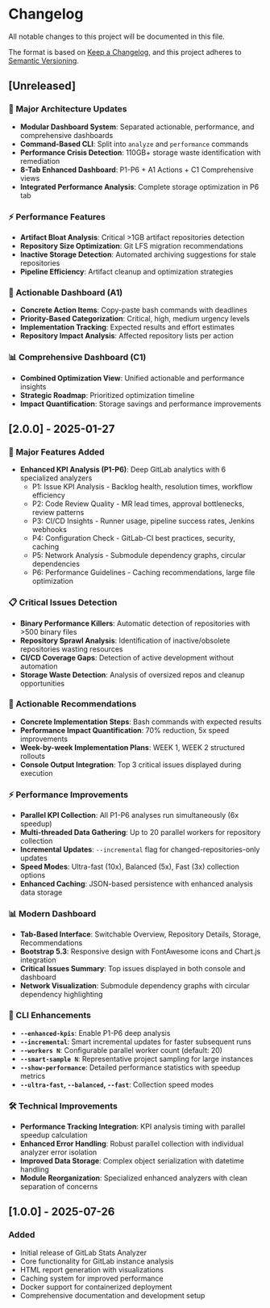 # Changelog

All notable changes to this project will be documented in this file.

The format is based on [Keep a Changelog](https://keepachangelog.com/en/1.0.0/),
and this project adheres to [Semantic Versioning](https://semver.org/spec/v2.0.0.html).

## [Unreleased]

### 🚀 Major Architecture Updates
- **Modular Dashboard System**: Separated actionable, performance, and comprehensive dashboards
- **Command-Based CLI**: Split into `analyze` and `performance` commands
- **Performance Crisis Detection**: 110GB+ storage waste identification with remediation
- **8-Tab Enhanced Dashboard**: P1-P6 + A1 Actions + C1 Comprehensive views
- **Integrated Performance Analysis**: Complete storage optimization in P6 tab

### ⚡ Performance Features
- **Artifact Bloat Analysis**: Critical >1GB artifact repositories detection
- **Repository Size Optimization**: Git LFS migration recommendations
- **Inactive Storage Detection**: Automated archiving suggestions for stale repositories
- **Pipeline Efficiency**: Artifact cleanup and optimization strategies

### 🎯 Actionable Dashboard (A1)
- **Concrete Action Items**: Copy-paste bash commands with deadlines
- **Priority-Based Categorization**: Critical, high, medium urgency levels
- **Implementation Tracking**: Expected results and effort estimates
- **Repository Impact Analysis**: Affected repository lists per action

### 📊 Comprehensive Dashboard (C1)
- **Combined Optimization View**: Unified actionable and performance insights
- **Strategic Roadmap**: Prioritized optimization timeline
- **Impact Quantification**: Storage savings and performance improvements

## [2.0.0] - 2025-01-27

### 🎯 Major Features Added
- **Enhanced KPI Analysis (P1-P6)**: Deep GitLab analytics with 6 specialized analyzers
  - P1: Issue KPI Analysis - Backlog health, resolution times, workflow efficiency
  - P2: Code Review Quality - MR lead times, approval bottlenecks, review patterns
  - P3: CI/CD Insights - Runner usage, pipeline success rates, Jenkins webhooks
  - P4: Configuration Check - GitLab-CI best practices, security, caching
  - P5: Network Analysis - Submodule dependency graphs, circular dependencies
  - P6: Performance Guidelines - Caching recommendations, large file optimization

### 📋 Critical Issues Detection
- **Binary Performance Killers**: Automatic detection of repositories with >500 binary files
- **Repository Sprawl Analysis**: Identification of inactive/obsolete repositories wasting resources
- **CI/CD Coverage Gaps**: Detection of active development without automation
- **Storage Waste Detection**: Analysis of oversized repos and cleanup opportunities

### 🚀 Actionable Recommendations
- **Concrete Implementation Steps**: Bash commands with expected results
- **Performance Impact Quantification**: 70% reduction, 5x speed improvements
- **Week-by-week Implementation Plans**: WEEK 1, WEEK 2 structured rollouts
- **Console Output Integration**: Top 3 critical issues displayed during execution

### ⚡ Performance Improvements
- **Parallel KPI Collection**: All P1-P6 analyses run simultaneously (6x speedup)
- **Multi-threaded Data Gathering**: Up to 20 parallel workers for repository collection
- **Incremental Updates**: `--incremental` flag for changed-repositories-only updates
- **Speed Modes**: Ultra-fast (10x), Balanced (5x), Fast (3x) collection options
- **Enhanced Caching**: JSON-based persistence with enhanced analysis data storage

### 📊 Modern Dashboard
- **Tab-Based Interface**: Switchable Overview, Repository Details, Storage, Recommendations
- **Bootstrap 5.3**: Responsive design with FontAwesome icons and Chart.js integration
- **Critical Issues Summary**: Top issues displayed in both console and dashboard
- **Network Visualization**: Submodule dependency graphs with circular dependency highlighting

### 🔧 CLI Enhancements
- **`--enhanced-kpis`**: Enable P1-P6 deep analysis
- **`--incremental`**: Smart incremental updates for faster subsequent runs
- **`--workers N`**: Configurable parallel worker count (default: 20)
- **`--smart-sample N`**: Representative project sampling for large instances
- **`--show-performance`**: Detailed performance statistics with speedup metrics
- **`--ultra-fast`, `--balanced`, `--fast`**: Collection speed modes

### 🛠️ Technical Improvements
- **Performance Tracking Integration**: KPI analysis timing with parallel speedup calculation
- **Enhanced Error Handling**: Robust parallel collection with individual analyzer error isolation
- **Improved Data Storage**: Complex object serialization with datetime handling
- **Module Reorganization**: Specialized enhanced analyzers with clean separation of concerns

## [1.0.0] - 2025-07-26

### Added
- Initial release of GitLab Stats Analyzer
- Core functionality for GitLab instance analysis
- HTML report generation with visualizations
- Caching system for improved performance
- Docker support for containerized deployment
- Comprehensive documentation and development setup

